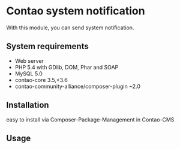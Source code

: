 Contao system notification
==========================

With this module, you can send system notification.

System requirements
-------------------

 * Web server
 * PHP 5.4 with GDlib, DOM, Phar and SOAP
 * MySQL 5.0
 * contao-core 3.5,<3.6
 * contao-community-alliance/composer-plugin ~2.0

Installation
------------

easy to install via Composer-Package-Management in Contao-CMS


Usage
-----

